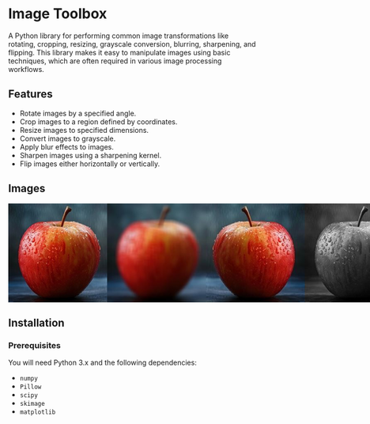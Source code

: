 # Image Toolbox

A Python library for performing common image transformations like rotating, cropping, resizing, grayscale conversion, blurring, sharpening, and flipping. This library makes it easy to manipulate images using basic techniques, which are often required in various image processing workflows.

## Features
- Rotate images by a specified angle.
- Crop images to a region defined by coordinates.
- Resize images to specified dimensions.
- Convert images to grayscale.
- Apply blur effects to images.
- Sharpen images using a sharpening kernel.
- Flip images either horizontally or vertically.

## Images

<div style="display: flex; justify-content: space-around;">
    <img src="https://github.com/ApoorvVats181/image-toolbox/blob/master/Images/input_image.jpg" width="200" alt="Input Image">
    <img src="https://github.com/ApoorvVats181/image-toolbox/blob/master/Images/blurred_image.jpg" width="200" alt="Blurred Image">
    <img src="https://github.com/ApoorvVats181/image-toolbox/blob/master/Images/flipped_image.jpg" width="200" alt="Flipped Image">
    <img src="https://github.com/ApoorvVats181/image-toolbox/blob/master/Images/grayscale_image.jpg" width="200" alt="Grayscale Image">
    <img src="https://github.com/ApoorvVats181/image-toolbox/blob/master/Images/rotated_image.jpg" width="200" alt="Rotated Image">
</div>

## Installation

### Prerequisites

You will need Python 3.x and the following dependencies:

- `numpy`
- `Pillow`
- `scipy`
- `skimage`
- `matplotlib`
